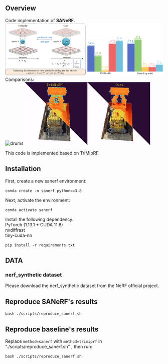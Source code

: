 ## Overview
Code implementation of **SANeRF**.  
![overview](/overview/overview.png)  
Comparisons:  
<img src="/overview/drums.gif" width="400" height="200" alt="drums"> <img src="/overview/lego.gif" width="400" height="200" alt="lego">

This code is implemented based on TriMipRF.   
## Installation
First, create a new sanerf environment:
```
conda create -n sanerf python==3.8
```
Next, activate the environment:
```
conda activate sanerf
```
Install the following dependency:  
PyTorch (1.13.1 + CUDA 11.6)  
nvdiffrast  
tiny-cuda-nn  
```
pip install -r requirements.txt
```

## DATA 
### nerf_synthetic dataset
Please download the nerf_synthetic dataset from the NeRF official project.

## Reproduce SANeRF's results
```
bash ./scripts/reproduce_sanerf.sh
```

## Reproduce baseline's results
Replace ``` method=sanerf ``` with  ``` method=trimiprf ``` in "./scripts/reproduce_sanerf.sh" , then run:  
```
bash ./scripts/reproduce_sanerf.sh
```


